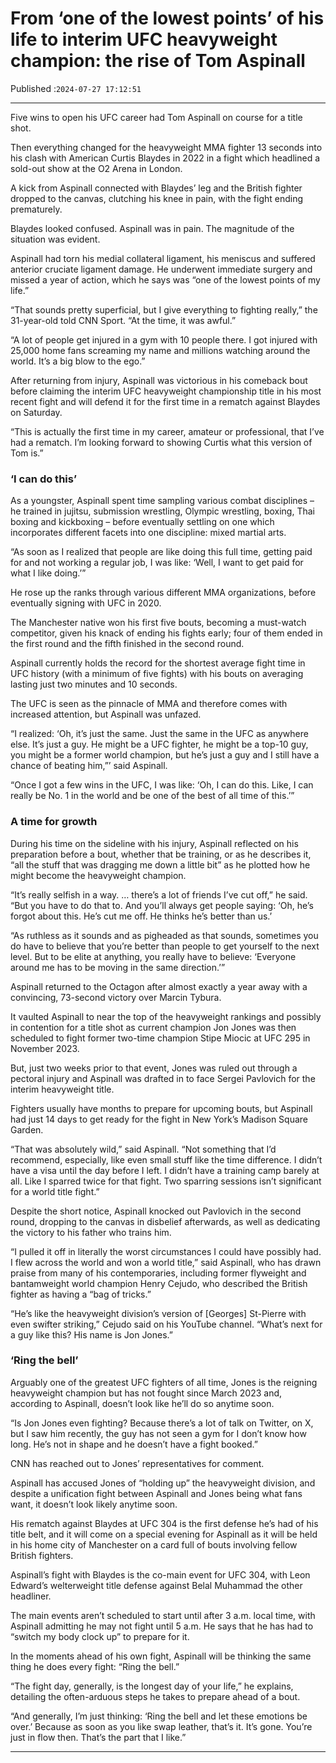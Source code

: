# From ‘one of the lowest points’ of his life to interim UFC heavyweight champion: the rise of Tom Aspinall

Published :`2024-07-27 17:12:51`

---

Five wins to open his UFC career had Tom Aspinall on course for a title shot.

Then everything changed for the heavyweight MMA fighter 13 seconds into his clash with American Curtis Blaydes in 2022 in a fight which headlined a sold-out show at the O2 Arena in London.

A kick from Aspinall connected with Blaydes’ leg and the British fighter dropped to the canvas, clutching his knee in pain, with the fight ending prematurely.

Blaydes looked confused. Aspinall was in pain. The magnitude of the situation was evident.

Aspinall had torn his medial collateral ligament, his meniscus and suffered anterior cruciate ligament damage. He underwent immediate surgery and missed a year of action, which he says was “one of the lowest points of my life.”

“That sounds pretty superficial, but I give everything to fighting really,” the 31-year-old told CNN Sport. “At the time, it was awful.”

“A lot of people get injured in a gym with 10 people there. I got injured with 25,000 home fans screaming my name and millions watching around the world. It’s a big blow to the ego.”

After returning from injury, Aspinall was victorious in his comeback bout before claiming the interim UFC heavyweight championship title in his most recent fight and will defend it for the first time in a rematch against Blaydes on Saturday.

“This is actually the first time in my career, amateur or professional, that I’ve had a rematch. I’m looking forward to showing Curtis what this version of Tom is.”

### ‘I can do this’

As a youngster, Aspinall spent time sampling various combat disciplines – he trained in jujitsu, submission wrestling, Olympic wrestling, boxing, Thai boxing and kickboxing – before eventually settling on one which incorporates different facets into one discipline: mixed martial arts.

“As soon as I realized that people are like doing this full time, getting paid for and not working a regular job, I was like: ‘Well, I want to get paid for what I like doing.’”

He rose up the ranks through various different MMA organizations, before eventually signing with UFC in 2020.

The Manchester native won his first five bouts, becoming a must-watch competitor, given his knack of ending his fights early; four of them ended in the first round and the fifth finished in the second round.

Aspinall currently holds the record for the shortest average fight time in UFC history (with a minimum of five fights) with his bouts on averaging lasting just two minutes and 10 seconds.

The UFC is seen as the pinnacle of MMA and therefore comes with increased attention, but Aspinall was unfazed.

“I realized: ‘Oh, it’s just the same. Just the same in the UFC as anywhere else. It’s just a guy. He might be a UFC fighter, he might be a top-10 guy, you might be a former world champion, but he’s just a guy and I still have a chance of beating him,”’ said Aspinall.

“Once I got a few wins in the UFC, I was like: ‘Oh, I can do this. Like, I can really be No. 1 in the world and be one of the best of all time of this.’”

### A time for growth

During his time on the sideline with his injury, Aspinall reflected on his preparation before a bout, whether that be training, or as he describes it, “all the stuff that was dragging me down a little bit” as he plotted how he might become the heavyweight champion.

“It’s really selfish in a way. … there’s a lot of friends I’ve cut off,” he said. “But you have to do that to. And you’ll always get people saying: ‘Oh, he’s forgot about this. He’s cut me off. He thinks he’s better than us.’

“As ruthless as it sounds and as pigheaded as that sounds, sometimes you do have to believe that you’re better than people to get yourself to the next level. But to be elite at anything, you really have to believe: ‘Everyone around me has to be moving in the same direction.’”

Aspinall returned to the Octagon after almost exactly a year away with a convincing, 73-second victory over Marcin Tybura.

It vaulted Aspinall to near the top of the heavyweight rankings and possibly in contention for a title shot as current champion Jon Jones was then scheduled to fight former two-time champion Stipe Miocic at UFC 295 in November 2023.

But, just two weeks prior to that event, Jones was ruled out through a pectoral injury and Aspinall was drafted in to face Sergei Pavlovich for the interim heavyweight title.

Fighters usually have months to prepare for upcoming bouts, but Aspinall had just 14 days to get ready for the fight in New York’s Madison Square Garden.

“That was absolutely wild,” said Aspinall. “Not something that I’d recommend, especially, like even small stuff like the time difference. I didn’t have a visa until the day before I left. I didn’t have a training camp barely at all. Like I sparred twice for that fight. Two sparring sessions isn’t significant for a world title fight.”

Despite the short notice, Aspinall knocked out Pavlovich in the second round, dropping to the canvas in disbelief afterwards, as well as dedicating the victory to his father who trains him.

“I pulled it off in literally the worst circumstances I could have possibly had. I flew across the world and won a world title,” said Aspinall, who has drawn praise from many of his contemporaries, including former flyweight and bantamweight world champion Henry Cejudo, who described the British fighter as having a “bag of tricks.”

“He’s like the heavyweight division’s version of [Georges] St-Pierre with even swifter striking,” Cejudo said on his YouTube channel. “What’s next for a guy like this? His name is Jon Jones.”

### ‘Ring the bell’

Arguably one of the greatest UFC fighters of all time, Jones is the reigning heavyweight champion but has not fought since March 2023 and, according to Aspinall, doesn’t look like he’ll do so anytime soon.

“Is Jon Jones even fighting? Because there’s a lot of talk on Twitter, on X, but I saw him recently, the guy has not seen a gym for I don’t know how long. He’s not in shape and he doesn’t have a fight booked.”

CNN has reached out to Jones’ representatives for comment.

Aspinall has accused Jones of “holding up” the heavyweight division, and despite a unification fight between Aspinall and Jones being what fans want, it doesn’t look likely anytime soon.

His rematch against Blaydes at UFC 304 is the first defense he’s had of his title belt, and it will come on a special evening for Aspinall as it will be held in his home city of Manchester on a card full of bouts involving fellow British fighters.

Aspinall’s fight with Blaydes is the co-main event for UFC 304, with Leon Edward’s welterweight title defense against Belal Muhammad the other headliner.

The main events aren’t scheduled to start until after 3 a.m. local time, with Aspinall admitting he may not fight until 5 a.m. He says that he has had to “switch my body clock up” to prepare for it.

In the moments ahead of his own fight, Aspinall will be thinking the same thing he does every fight: “Ring the bell.”

“The fight day, generally, is the longest day of your life,” he explains, detailing the often-arduous steps he takes to prepare ahead of a bout.

“And generally, I’m just thinking: ‘Ring the bell and let these emotions be over.’ Because as soon as you like swap leather, that’s it. It’s gone. You’re just in flow then. That’s the part that I like.”

---

